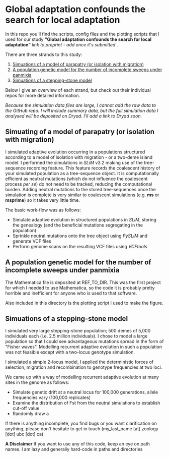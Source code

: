 Global adaptation confounds the search for local adaptation
======

In this repo you'll find the scripts, config files and the plotting scripts that I used for our study **"Global adaptation confounds the search for local adaptation"** *link to preprint - add once it's submitted* .

There are three strands to this study: 
  1. [Simuations of a model of parapatry (or isolation with migration)](Parapatry/)
  2. [A population genetic model for the number of incomplete sweeps under panmixia](IncompleteSweeps/)
  3. [Simuations of a stepping-stone model](SteppingStone/)

Below I give an overview of each strand, but check out their individual repos for more detailed information.

*Because the simulation data files are large, I cannot add the raw data to the GitHub repo. I will include summary data, but the full simulation data I analysed will be deposited on Dryad. I'll add a link to Dryad soon.*

Simuating of a model of parapatry (or isolation with migration)
------
   I simulated adaptive evolution occurring in a populations structured according to a model of isolation with migration - or a two-deme island model. I performed the simulations in *SLiM* v3.2 making use of the tree-sequence recording feature. This feature records the coalescent history of your simulated population as a tree-sequence object. It is computationally efficient as neutral mutations (which do not influence the coalescent process *per se*) do not need to be tracked, reducing the computational burden. Adding neutral mutations to the stored tree-sequences once the simulation is complete is very similar to coalescent simulations (e.g. **ms** or **msprime**) so it takes very little time. 

The basic work-flow was as follows:
- Simulate adaptive evolution in structured populations in *SLiM*, storing the genealogy (and the beneficial mutations segregating in the population)
- Sprinkle neutral mutations onto the tree object using *PySLiM* and generate VCF files 
- Perform genome scans on the resulting VCF files using *VCFtools*

A population genetic model for the number of incomplete sweeps under panmixia
------
  
  The Mathematica file is deposited at REF_TO_DIR. This was the first project for which I needed to use Mathematica, so the code it is probably pretty horrible and inefficient for anyone who is used to that software. 

Also included in this directory is the plotting script I used to make the figure.

Simuations of a stepping-stone model
------
I simulated very large stepping-stone population; 500 demes of 5,000 individuals each (i.e. 2.5 million individuals). I chose to model a large population so that I could see advantageous mutations spread in the form of "Fisher waves". Modelling recurrent adaptive evolution in such a population was not feasible except with a two-locus genotype simulation.   

I simulated a simple 2-locus model, I applied the deterministic forces of selection, migration and recombination to genotype frequencies at two loci.  

We came up with a way of modelling recurrent adaptive evolution at many sites in the genome as follows: 
- Simulate genetic drift at a neutral locus for 100,000 generations, allele frequencies vary (100,000 replicates) 
- Examine the distribution of Fst from the neutral simulations to establish cut-off value
- Randomly draw a 

If there is anything incomplete, you find bugs or you want clarification on anything, please don't hesitate to get in touch (my_last_name [at] zoology [dot] ubc [dot] ca)

**A Disclaimer** If you want to use any of this code, keep an eye on path names. I am lazy and generally hard-code in paths and directories
